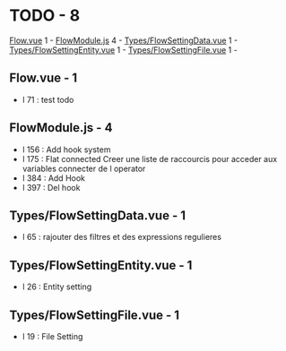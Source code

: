 # TODO - 8

 [Flow.vue](#file0) 1 - 
 [FlowModule.js](#file1) 4 - 
 [Types/FlowSettingData.vue](#file2) 1 - 
 [Types/FlowSettingEntity.vue](#file3) 1 - 
 [Types/FlowSettingFile.vue](#file4) 1 - 


## Flow.vue - 1
- l 71 : test todo


## FlowModule.js - 4
- l 156 : Add hook system
- l 175 : Flat connected Creer une liste de raccourcis pour acceder aux variables connecter de l operator
- l 384 : Add Hook
- l 397 : Del hook


## Types/FlowSettingData.vue - 1
- l 65 : rajouter des filtres et des expressions regulieres


## Types/FlowSettingEntity.vue - 1
- l 26 : Entity setting


## Types/FlowSettingFile.vue - 1
- l 19 : File Setting

